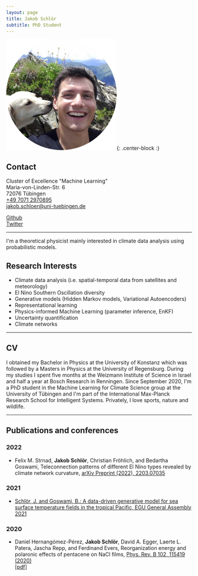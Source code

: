 ```yaml
---
layout: page
title: Jakob Schlör
subtitle: PhD Student
---
```


![JS-ProfilePic](/img/js_profile_pic.png){: .center-block :}

## Contact

Cluster of Excellence "Machine Learning"  
Maria-von-Linden-Str. 6  
72076 Tübingen  
[+49 7071 2970895](tel:+4970712970895)  
[jakob.schloer@uni-tuebingen.de](mailto:jakob.schloer@uni-tuebingen.de)  

[Github](https://github.com/jakob-schloer) \
[Twitter](https://twitter.com/schloer_jakob)


***
I'm a theoretical physicist mainly interested in climate data analysis using probabilistic models.  

## Research Interests

+ Climate data analysis (i.e. spatial-temporal data from satellites and meteorology)
+ El Nino Southern Oscillation diversity  
+ Generative models (Hidden Markov models, Variational Autoencoders)
+ Representational learning
+ Physics-informed Machine Learning (parameter inference, EnKF)
+ Uncertainty quantification 
+ Climate networks

***
## CV

I obtained my Bachelor in Physics at the University of Konstanz which was followed by a Masters in Physics at the University of Regensburg. During my studies I spent five months at the Weizmann Institute of Science in Israel and half a year at Bosch Research in Renningen. Since September 2020, I'm a PhD student in the Machine Learning for Climate Science group at the University of Tübingen and I'm part of the International Max-Planck Research School for Intelligent Systems. Privately, I love sports, nature and wildlife.     

***
## Publications and conferences

### 2022
+ Felix M. Strnad, **Jakob Schlör**, Christian Fröhlich, and Bedartha Goswami, Teleconnection patterns of different El Nino types revealed by climate network curvature, [arXiv Preprint (2022), 2203.07035](https://doi.org/10.48550/arXiv.2203.07035)

### 2021
+ [Schlör, J. and Goswami, B.: A data-driven generative model for sea surface temperature fields in the tropical Pacific, EGU General Assembly 2021](https://doi.org/10.5194/egusphere-egu21-12362)

### 2020
+ Daniel Hernangómez-Pérez, **Jakob Schlör**, David A. Egger, Laerte L. Patera, Jascha Repp, and Ferdinand Evers, 
    Reorganization energy and polaronic effects of pentacene on NaCl films, 
    [Phys. Rev. B 102, 115419 (2020)](https://doi.org/10.1103/PhysRevB.102.115419) \
    [[pdf]](https://arxiv.org/abs/2005.01592)
